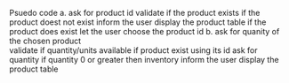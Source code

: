 Psuedo code 
    a. ask for product id 
        validate if the product exists
            if the product doest not exist 
                inform the user 
                display the product table 
            if the product does exist
                let the user choose the product id 
    b. ask for quanity of the chosen product           
        validate if quantity/units available 
            if product exist using its id 
                ask for quantity 
                    if quantity 0 or greater then inventory 
                        inform the user
                        display the product table 